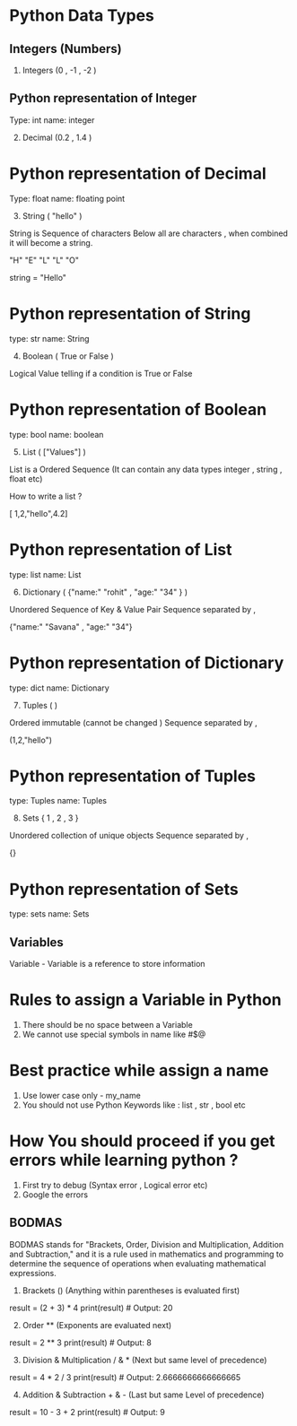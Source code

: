 # Python Data Types

## Integers (Numbers)

1. Integers (0 , -1 , -2 )

## Python representation of Integer
Type: int
name: integer

2. Decimal (0.2 , 1.4 )

# Python representation of Decimal
Type: float
name: floating point

3. String  ( "hello" )

String is Sequence of characters Below all are characters , when combined it will become a string.

"H"     "E"     "L"     "L"     "O"

string = "Hello"

# Python representation of String
type: str
name: String

4. Boolean ( True or False )

Logical Value telling if a condition is True or False

# Python representation of Boolean
type: bool
name: boolean


5. List ( ["Values"] )

List is a Ordered Sequence (It can contain any data types integer , string , float etc)

How to write a list ?

[ 1,2,"hello",4.2]

# Python representation of List
type: list
name: List

6. Dictionary ( {"name:" "rohit" , "age:" "34" } )

Unordered Sequence of Key & Value Pair Sequence separated by ,

{"name:" "Savana" , "age:" "34"}

# Python representation of Dictionary
type: dict
name: Dictionary

7. Tuples ( )

Ordered immutable (cannot be changed ) Sequence separated by ,

(1,2,"hello")

# Python representation of Tuples
type: Tuples
name: Tuples

8. Sets { 1 , 2 , 3 }

Unordered collection of unique objects Sequence separated by ,

{}

# Python representation of Sets
type: sets
name: Sets


## Variables

Variable - Variable is a reference to store information

# Rules to assign a Variable in Python

1. There should be no space between a Variable
2. We cannot use special symbols in name like #$@ 

# Best practice while assign a name

1. Use lower case only - my_name
2. You should not use Python Keywords like : list , str , bool etc

# How You should proceed if you get errors while learning python ?

1. First try to debug  (Syntax error , Logical error etc)
2. Google the errors

## BODMAS

BODMAS stands for "Brackets, Order, Division and Multiplication, Addition and Subtraction," and it is a rule used in mathematics and programming to determine the sequence of operations when evaluating mathematical expressions.

1. Brackets ()                          (Anything within parentheses is evaluated first)

result = (2 + 3) * 4
print(result)  # Output: 20


2. Order **                             (Exponents are evaluated next)

result = 2 ** 3
print(result)  # Output: 8


3. Division & Multiplication / & *      (Next but same level of precedence)

result = 4 * 2 / 3
print(result)  # Output: 2.6666666666666665


4. Addition & Subtraction  + & -        (Last but same Level of precedence)

result = 10 - 3 + 2
print(result)  # Output: 9


